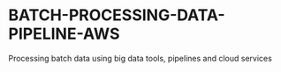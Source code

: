 # BATCH-PROCESSING-DATA-PIPELINE-AWS
Processing batch data using big data tools, pipelines and cloud services
